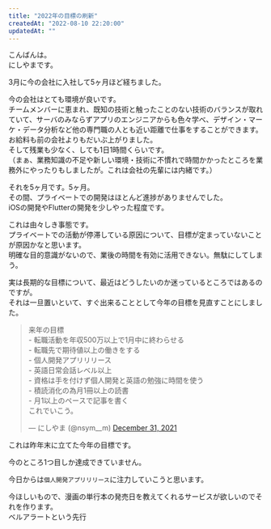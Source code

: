 ```yaml
---
title: "2022年の目標の刷新"
createdAt: "2022-08-10 22:20:00"
updatedAt: ""
---
```


こんばんは。<br>
にしやまです。

3月に今の会社に入社して5ヶ月ほど経ちました。

今の会社はとても環境が良いです。<br>
チームメンバーに恵まれ、既知の技術と触ったことのない技術のバランスが取れていて、サーバのみならずアプリのエンジニアからも色々学べ、デザイン・マーケ・データ分析など他の専門職の人とも近い距離で仕事をすることができます。お給料も前の会社よりもだいぶ上がりました。<br>
そして残業も少なく、しても1日1時間くらいです。<br>
（まぁ、業務知識の不足や新しい環境・技術に不慣れで時間かかったところを業務外にやったりもしましたが。これは会社の先輩には内緒です。）

それを5ヶ月です。5ヶ月。<br>
その間、プライベートでの開発はほとんど進捗がありませんでした。<br>
iOSの開発やFlutterの開発を少しやった程度です。

これは由々しき事態です。<br>
プライベートでの活動が停滞している原因について、目標が定まっていないことが原因かなと思います。<br>
明確な目的意識がないので、業後の時間を有効に活用できない。無駄にしてしまう。

実は長期的な目標について、最近はどうしたいのか迷っているところではあるのですが。<br>
それは一旦置いといて、すぐ出来ることとして今年の目標を見直すことにしました。

<blockquote class="twitter-tweet"><p lang="ja" dir="ltr">来年の目標<br>- 転職活動を年収500万以上で1月中に終わらせる<br>- 転職先で期待値以上の働きをする<br>- 個人開発アプリリリース<br>- 英語日常会話レベル以上<br>- 資格は手を付けず個人開発と英語の勉強に時間を使う<br>- 積読消化の為月1冊以上の読書<br>- 月1以上のペースで記事を書く<br>これでいこう。</p>&mdash; にしやま (@nsym__m) <a href="https://twitter.com/nsym__m/status/1476902299184537600?ref_src=twsrc%5Etfw">December 31, 2021</a></blockquote> <script async src="https://platform.twitter.com/widgets.js" charset="utf-8"></script>

これは昨年末に立てた今年の目標です。

今のところ1つ目しか達成できていません。

今日からは`個人開発アプリリリース`に注力していこうと思います。

今ほしいもので、漫画の単行本の発売日を教えてくれるサービスが欲しいのでそれを作ります。<br>
ベルアラートという先行
